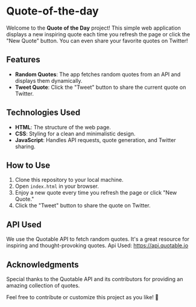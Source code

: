 # Quote-of-the-day


Welcome to the **Quote of the Day** project! This simple web application displays a new inspiring quote each time you refresh the page or click the "New Quote" button. You can even share your favorite quotes on Twitter!

## Features

- **Random Quotes**: The app fetches random quotes from an API and displays them dynamically.
- **Tweet Quote**: Click the "Tweet" button to share the current quote on Twitter.

## Technologies Used

- **HTML**: The structure of the web page.
- **CSS**: Styling for a clean and minimalistic design.
- **JavaScript**: Handles API requests, quote generation, and Twitter sharing.

## How to Use

1. Clone this repository to your local machine.
2. Open `index.html` in your browser.
3. Enjoy a new quote every time you refresh the page or click "New Quote."
4. Click the "Tweet" button to share the quote on Twitter.

## API Used

We use the Quotable API to fetch random quotes. It's a great resource for inspiring and thought-provoking quotes.
Api Used: https://api.quotable.io

## Acknowledgments

Special thanks to the Quotable API and its contributors for providing an amazing collection of quotes.

Feel free to contribute or customize this project as you like! 🚀
